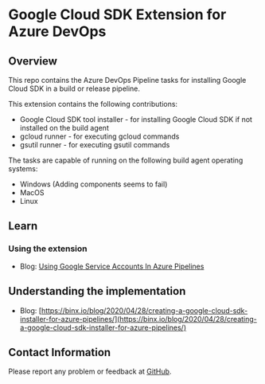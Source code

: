 # Google Cloud SDK Extension for Azure DevOps

## Overview

This repo contains the Azure DevOps Pipeline tasks for installing Google Cloud SDK in a build or release pipeline.

This extension contains the following contributions:

* Google Cloud SDK tool installer - for installing Google Cloud SDK if not installed on the build agent
* gcloud runner - for executing gcloud commands
* gsutil runner - for executing gsutil commands

The tasks are capable of running on the following build agent operating systems:

* Windows (Adding components seems to fail)
* MacOS
* Linux

## Learn

### Using the extension

* Blog: [Using Google Service Accounts In Azure Pipelines](https://binx.io/blog/2020/05/08/using-google-service-accounts-in-azure-pipelines/)

## Understanding the implementation

* Blog: [https://binx.io/blog/2020/04/28/creating-a-google-cloud-sdk-installer-for-azure-pipelines/](https://binx.io/blog/2020/04/28/creating-a-google-cloud-sdk-installer-for-azure-pipelines/)

## Contact Information

Please report any problem or feedback at [GitHub](https://github.com/binxio/azure-devops-extensions/tree/master/google/google-cloud-sdk).